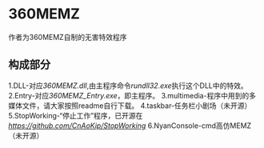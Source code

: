 # 360MEMZ
作者为360MEMZ自制的无害特效程序
## 构成部分
1.DLL-对应*360MEMZ.dll*,由主程序命令*rundll32.exe*执行这个DLL中的特效。
2.Entry-对应*360MEMZ_Entry.exe*，即主程序。
3.multimedia-程序中用到的多媒体文件，请大家按照readme自行下载。
4.taskbar-任务栏小剧场（未开源）
5.StopWorking-“停止工作”程序，已开源在*https://github.com/CnAoKip/StopWorking*
6.NyanConsole-cmd高仿MEMZ（未开源）
